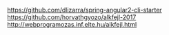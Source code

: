 https://github.com/dlizarra/spring-angular2-cli-starter
https://github.com/horvathgyozo/alkfejl-2017
http://webprogramozas.inf.elte.hu/alkfejl.html


